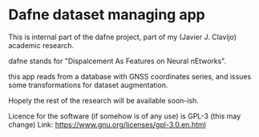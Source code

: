 # Dafne dataset managing app

This is internal part of the dafne project,
part of my (Javier J. Clavijo) academic research.

dafne stands for "Dispalcement As Features on Neural nEtworks".

this app reads from a database with GNSS coordinates series, and issues
some transformations for dataset augmentation.

Hopely the rest of the research will be available soon-ish.

Licence for the software (if somehow is of any use) is GPL-3 (this may change)
Link: https://www.gnu.org/licenses/gpl-3.0.en.html
